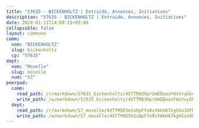 ```yaml
---
title: "57635 - BICKENHOLTZ | Entraide, Annonces, Initiatives"
description: "57635 - BICKENHOLTZ | Entraide, Annonces, Initiatives"
date: 2020-01-11T14:09:21+09:00
collapsible: false
layout: commune
comm:
  nom: "BICKENHOLTZ"
  slug: bickenholtz
  cp: "57635"
dept:
  nom: "Moselle"
  slug: moselle
  num: "57"
peerpad:
  comm:
    read_path: /r/markdown/57635_bickenholtz/4XTTMA3HprUmDBaazFWxVvyGkuquSwr6vBy7PF5jvQ7H2raB6
    write_path: /w/markdown/57635_bickenholtz/4XTTMA3HprUmDBaazFWxVvyGkuquSwr6vBy7PF5jvQ7H2raB6-K3TgUxsfUUbN79X2t5PFutDXhFuW2WY1DkGyS2f8H7859pb7g5QwtDugbbzK3PgGNPrPu86RkUK5PRTkeGqiTfutJqEmWyiRPpvFojDfi5qTi6dLXyTepwXLGzy8AdTUS3vtnWdJ
  dept:
    read_path: /r/markdown/57_moselle/4XTTM9E5m1uQpFfoRvYAkHA7kgkSuJdFBSCmoLnZ6YvxmqAKj
    write_path: /w/markdown/57_moselle/4XTTM9E5m1uQpFfoRvYAkHA7kgkSuJdFBSCmoLnZ6YvxmqAKj-K3TgTxpsRhjGfb3pJqDaX4rYTLkyLoK3BLA4awBfhTSCoyNhResrhhmfsEF8aKnccedt5XoBzWeRYfKxQxNKv71ETcpGharLRE7rdgTKY3uSaW3Du2dz8v23YEY268mfYmweTFnR
---
```


